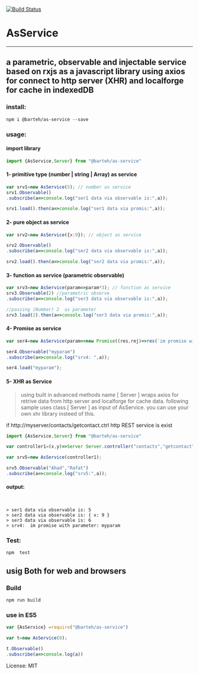 [![Build Status](https://travis-ci.org/barteh/as-service.svg?branch=master)](https://travis-ci.org/barteh/as-service)

# AsService
---
## a parametric, observable and  injectable service based on rxjs as a javascript library using axios for connect to http server (XHR) and localforge for cache in indexedDB

### install:

```
npm i @barteh/as-service --save
```

### usage:
####  import library
```js
import {AsService,Server} from "@barteh/as-service"
```

#### 1-  primitive type (number  | string | Array) as service
```js
var srv1=new AsService(5); // number as service
srv1.Observable()
.subscribe(a=>console.log("ser1 data via observable is:",a));

srv1.load().then(a=>console.log("ser1 data via promis:",a));
```


#### 2- pure object as service
```js
var srv2=new AsService({x:9}); // object as service

srv2.Observable()
.subscribe(a=>console.log("ser2 data via observable is:",a));

srv2.load().then(a=>console.log("ser2 data via promis:",a));
```

#### 3- function as service (parametric observable)
```js
var srv3=new AsService(param=>param*3); // function as service
srv3.Observable(2) //parametric observe
.subscribe(a=>console.log("ser3 data via observable is:",a));

//passing (Number) 2  as parameter
srv3.load(2).then(a=>console.log("ser3 data via promis:",a));
```

#### 4- Promise as service 
```js
var ser4=new AsService(param=>new Promise((res,rej)=>res(`im promise with parameter: ${param}`)));

ser4.Observable("myparam")
.subscribe(a=>console.log("srv4: ",a));

ser4.load("myparam");
```
#### 5- XHR as Service
 >using built in advanced methods name [ Server ] wraps axios for retrive data from http server and localforge for cache data.
 following sample uses class [ Server ]  as input of AsService. you can use your own xhr library insteed of this.

 
if  http://myserver/contacts/getcontact.ctrl http REST service is exist

```js
import {AsService,Server} from "@barteh/as-service"

var controller1=(x,y)=>Server Server.controller("contacts","getcontact",{name:x,lname:y});

var srv5=new AsService(controller1);

srv5.Observable("Ahad","Rafat")
.subscribe(a=>console.log("srv5:",a));
```
#### output:
```


> ser1 data via observable is: 5
> ser2 data via observable is: { x: 9 }
> ser3 data via observable is: 6
> srv4:  im promise with parameter: myparam

```

### Test:
 `npm  test`

## usig Both for web and browsers

### Build
 `npm run build`


### use in ES5
 ```js
 var {AsService} =require("@barteh/as-service")

var t=new AsService(8);

t.Observable()
.subscribe(a=>console.log(a))
 ```


License: MIT
